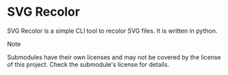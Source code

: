# SVG Recolor

SVG Recolor is a simple CLI tool to recolor SVG files. It is written in python.

> [!NOTE]
> Submodules have their own licenses and may not be covered by the license of this project. Check the submodule's license for details.
